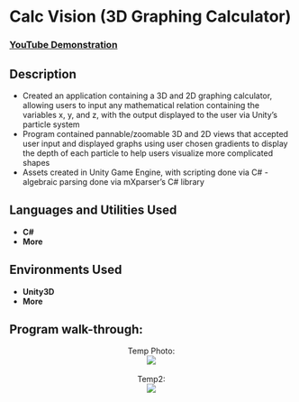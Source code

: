 <h1>Calc Vision (3D Graphing Calculator)</h1>

### [YouTube Demonstration](https://www.youtube.com/watch?v=rLlaaXyZbyI)

<h2>Description</h2>

 - Created an application containing a 3D and 2D graphing calculator, allowing users to input any mathematical relation containing the variables x, y, and z, with the output displayed to the user via Unity’s particle system
 - Program contained pannable/zoomable 3D and 2D views that accepted user input and displayed graphs using user chosen gradients to display the depth of each particle to help users visualize more complicated shapes
 - Assets created in Unity Game Engine, with scripting done via C# - algebraic parsing done via mXparser’s C# library

<h2>Languages and Utilities Used</h2>

- <b>C#</b> 
- <b>More</b>

<h2>Environments Used </h2>

- <b>Unity3D</b>
- <b>More</b>

<h2>Program walk-through:</h2>

<p align="center">
Temp Photo: <br/>
<img src="https://i.ytimg.com/vi/EMLTOMdIz4w/maxresdefault.jpg"/>
<br />
<br />
Temp2:  <br/>
<img src="https://i.ytimg.com/vi/EMLTOMdIz4w/maxresdefault.jpg"/>
</p>

<!--
 ```diff
- text in red
+ text in green
! text in orange
# text in gray
@@ text in purple (and bold)@@
```
--!>
